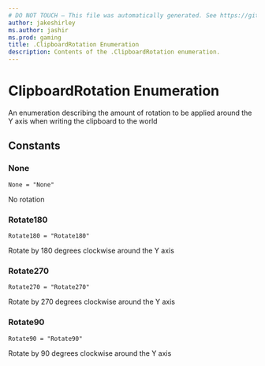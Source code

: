 ```yaml
---
# DO NOT TOUCH — This file was automatically generated. See https://github.com/mojang/minecraftapidocsgenerator to modify descriptions, examples, etc.
author: jakeshirley
ms.author: jashir
ms.prod: gaming
title: .ClipboardRotation Enumeration
description: Contents of the .ClipboardRotation enumeration.
---
```

# ClipboardRotation Enumeration

An enumeration describing the amount of rotation to be applied around the Y axis when writing the clipboard to the world

## Constants
### **None**
`None = "None"`

No rotation
### **Rotate180**
`Rotate180 = "Rotate180"`

Rotate by 180 degrees clockwise around the Y axis
### **Rotate270**
`Rotate270 = "Rotate270"`

Rotate by 270 degrees clockwise around the Y axis
### **Rotate90**
`Rotate90 = "Rotate90"`

Rotate by 90 degrees clockwise around the Y axis
